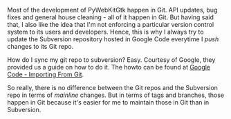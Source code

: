 Most of the development of PyWebKitGtk happen in Git. API updates, bug fixes and general house cleaning - all of it happen in Git. But having said that, I also like the idea that I'm not enforcing a particular version control system to its users and developers. Hence, this is why I always try to update the Subversion repository hosted in Google Code everytime I _push_ changes to its Git repo.

How do I sync my git repo to subversion? Easy. Courtesy of Google, they provided us a guide on how to do it. The howto can be found at [Google Code - Importing From Git](http://code.google.com/p/support/wiki/ImportingFromGit).

So really, there is no difference between the Git repos and the Subversion repo in terms of
_mainline_ changes. But in terms of tags and branches, those happen in Git because it's easier for me to maintain those in Git than in Subversion.

